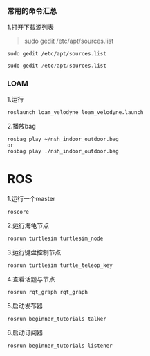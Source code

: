 ### 常用的命令汇总
1.打开下载源列表

> sudo gedit /etc/apt/sources.list

` sudo gedit /etc/apt/sources.list `

```c++
sudo gedit /etc/apt/sources.list 
```



### LOAM

1.运行

```
roslaunch loam_velodyne loam_velodyne.launch
```

2.播放bag

```
rosbag play ~/nsh_indoor_outdoor.bag
or
rosbag play ./nsh_indoor_outdoor.bag
```





# ROS

1.运行一个master

```
roscore
```

2.运行海龟节点

```
rosrun turtlesim turtlesim_node
```

3.运行键盘控制节点

```
rosrun turtlesim turtle_teleop_key
```

4.查看话题与节点

```
rosrun rqt_graph rqt_graph
```



5.启动发布器

```
rosrun beginner_tutorials talker
```

6.启动订阅器

```
rosrun beginner_tutorials listener
```















